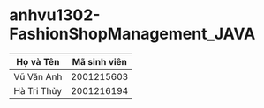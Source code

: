 # anhvu1302-FashionShopManagement_JAVA

|    Họ và Tên    | Mã sinh viên |
|-----------------|--------------|
|    Vũ Văn Anh   |  2001215603  |
|   Hà Tri Thủy   |  2001216194  |


